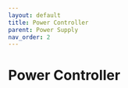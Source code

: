 ```yaml
---
layout: default
title: Power Controller
parent: Power Supply
nav_order: 2
---
```


# Power Controller
